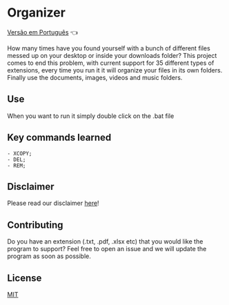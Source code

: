 # Organizer

<a href="https://github.com/ItaloPussi/BatchProjects/tree/master/organizer/readme.md"> Versão em Português</a> 👈

How many times have you found yourself with a bunch of different files messed up on your desktop or inside your downloads folder?
This project comes to end this problem, with current support for 35 different types of extensions, every time you run it it will organize your files in its own folders.
Finally use the documents, images, videos and music folders.

## Use
When you want to run it simply double click on the .bat file

## Key commands learned
	- XCOPY;
	- DEL;
	- REM;

## Disclaimer
Please read our disclaimer <a href="https://github.com/ItaloPussi/BatchProjects">here</a>!

## Contributing
Do you have an extension (.txt, .pdf, .xlsx etc) that you would like the program to support? Feel free to open an issue and we will update the program as soon as possible.

## License
[MIT](https://choosealicense.com/licenses/mit/)
